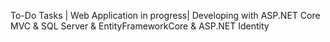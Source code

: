To-Do Tasks | Web Application in progress| Developing with ASP.NET Core MVC & SQL Server & EntityFrameworkCore & ASP.NET Identity
